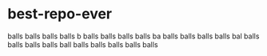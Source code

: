 # best-repo-ever
balls balls balls balls b
balls balls balls balls ba
balls balls balls balls bal
balls balls balls balls ball
balls balls balls balls balls
